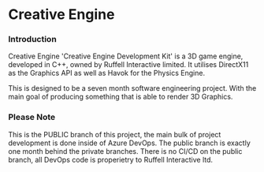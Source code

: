 # Creative Engine

### Introduction

Creative Engine 'Creative Engine Development Kit' is a 3D game engine, developed in C++, owned by Ruffell Interactive limited. It utilises DirectX11 as the Graphics API as well as Havok for the Physics Engine.

This is designed to be a seven month software engineering project. With the main goal of producing something that is able to render 3D Graphics.

### Please Note

This is the PUBLIC branch of this project, the main bulk of project development is done inside of Azure DevOps. 
The public branch is exactly one month behind the private branches.
There is no CI/CD on the public branch, all DevOps code is properietry to Ruffell Interactive ltd. 

